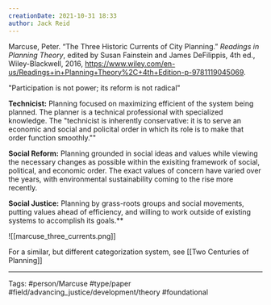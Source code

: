 ```yaml
---
creationDate: 2021-10-31 18:33
author: Jack Reid
---
```


Marcuse, Peter. “The Three Historic Currents of City Planning.” *Readings in Planning Theory*, edited by Susan Fainstein and James DeFilippis, 4th ed., Wiley-Blackwell, 2016, https://www.wiley.com/en-us/Readings+in+Planning+Theory%2C+4th+Edition-p-9781119045069.

"Participation is not power; its reform is not radical"

  

 **Technicist:** Planning focused on maximizing efficient of the system being planned. The planner is a technical professional with specialized knowledge. The "technicist is inherently conservative: it is to serve an economic and social and policital order in which its role is to make that order function smoothly.""

**Social Reform:** Planning grounded in social ideas and values while viewing the necessary changes as possible within the exisiting framework of social, political, and economic order. The exact values of concern have varied over the years, with environmental sustainability coming to the rise more recently.

 **Social Justice:** Planning by grass-roots groups and social movements, putting values ahead of efficiency, and willing to work outside of existing systems to accomplish its goals.**
 
![[marcuse_three_currents.png]]

For a similar, but different categorization system, see [[Two Centuries of Planning]]

---
Tags:
#person/Marcuse
#type/paper
#field/advancing_justice/development/theory
#foundational